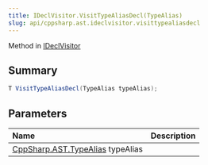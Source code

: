 ```yaml
---
title: IDeclVisitor.VisitTypeAliasDecl(TypeAlias)
slug: api/cppsharp.ast.ideclvisitor.visittypealiasdecl
---
```

Method in [IDeclVisitor](/api/cppsharp/ast/ideclvisitor)

## Summary



```csharp
T VisitTypeAliasDecl(TypeAlias typeAlias);
```

## Parameters

|Name|Description|
|:---|:---|
|[CppSharp.AST.TypeAlias](/api/cppsharp/ast/typealias) typeAlias||

